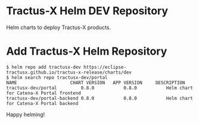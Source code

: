 # Tractus-X Helm DEV Repository 
Helm charts to deploy Tractus-X products.

# Add Tractus-X Helm Repository

```shell
$ helm repo add tractusx-dev https://eclipse-tractusx.github.io/tractus-x-release/charts/dev
$ helm search repo tractusx-dev/portal
NAME                    CHART VERSION   APP VERSION     DESCRIPTION                            
tractusx-dev/portal         0.8.0           0.8.0           Helm chart for Catena-X Portal frontend
tractusx-dev/portal-backend 0.8.0           0.8.0           Helm chart for Catena-X Portal backend
```

Happy helming!
